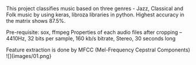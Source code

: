 This project classifies music based on three genres - Jazz, Classical and Folk music by using keras, libroza libraries in python. Highest accuracy in the matrix shows 87.5%. 


Pre-requisite: sox, ffmpeg
Properties of each audio files after cropping – 4410Hz, 32 bits per sample, 160 kb/s bitrate,
Stereo, 30 seconds long


Feature extraction is done by MFCC (Mel-Frequency Cepstral Components)
![]{images/01.png}

